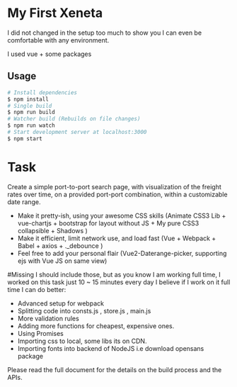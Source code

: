 # My First Xeneta

I did not changed in the setup too much to show you I can even be comfortable with any environment.

I used vue + some packages



## Usage

```sh
# Install dependencies
$ npm install
# Single build
$ npm run build
# Watcher build (Rebuilds on file changes)
$ npm run watch
# Start development server at localhost:3000
$ npm start
```

# Task
Create a simple port-to-port search page, with visualization of the freight rates over time, on a provided port-port
combination, within a customizable date range.

* Make it pretty-ish, using your awesome CSS skills (Animate CSS3 Lib + vue-chartjs + bootstrap for layout without JS + My pure CSS3 collapsible + Shadows )
* Make it efficient, limit network use, and load fast (Vue + Webpack + Babel + axios + ._debounce )
* Feel free to add your personal flair (Vue2-Daterange-picker, supporting ejs with Vue JS on same view)



#Missing
 I should include those, but as you know I am working full time, I worked on this task just 10 ~ 15 minutes every day
I believe if I work on it full time I can do better:

* Advanced setup for webpack
* Splitting code into consts.js , store.js , main.js 
* More validation rules
* Adding more functions for cheapest, expensive ones. 
* Using Promises
* Importing css to local, some libs its on CDN.
* Importing fonts into backend of NodeJS i.e download opensans package 



Please read the full document for the details on the build process and the APIs. 


